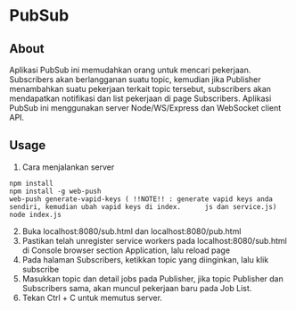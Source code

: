 # PubSub
## About
Aplikasi PubSub ini memudahkan orang untuk mencari pekerjaan. Subscribers akan berlangganan suatu topic, kemudian jika Publisher menambahkan suatu pekerjaan terkait topic tersebut, subscribers akan mendapatkan notifikasi dan list pekerjaan di page Subscribers. Aplikasi PubSub ini menggunakan server Node/WS/Express dan WebSocket client API.
## Usage
1. Cara menjalankan server
```
npm install
npm install -g web-push
web-push generate-vapid-keys ( !!NOTE!! : generate vapid keys anda sendiri, kemudian ubah vapid keys di index.      js dan service.js)
node index.js
```
2. Buka localhost:8080/sub.html dan localhost:8080/pub.html
3. Pastikan telah unregister service workers pada localhost:8080/sub.html di Console browser section Application, lalu reload page
4. Pada halaman Subscribers, ketikkan topic yang diinginkan, lalu klik subscribe
5. Masukkan topic dan detail jobs pada Publisher, jika topic Publisher dan Subscribers sama, akan muncul pekerjaan baru pada Job List.
6. Tekan Ctrl + C untuk memutus server.
